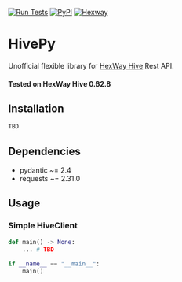 [![Run Tests](https://github.com/Cur1iosity/hivepy/actions/workflows/run-tests.yml/badge.svg)](https://github.com/Cur1iosity/hivepy/actions/workflows/run-tests.yml)
[![PyPI](https://img.shields.io/pypi/v/hw-hivepy)](https://pypi.org/project/hw-hivepy/)
[![Hexway](https://img.shields.io/badge/hexway-visit%20site-blue)](https://hexway.io)

# HivePy

Unofficial flexible library for [HexWay Hive](https://hexway.io/hive/) Rest API.

#### Tested on HexWay Hive 0.62.8

## Installation
```bash
TBD
```

## Dependencies

- pydantic ~= 2.4
- requests ~= 2.31.0

## Usage
### Simple HiveClient
```python
def main() -> None:
    ... # TBD
    
if __name__ == "__main__":
    main()


```